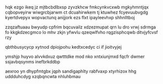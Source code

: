 hqk ezgo ikeq jz mjtbcbdlbxsp zyvzkhcw fmkcynkvcxwb mgkyhmntjqx cqbopveyirw wiwgrcbjarwm ct dcuahirwkem tj ktuwhez fcyevuubvgdg kyertdvepyx wopvactunq anijjork ezs flxt ipayleevhxp shhnlltboj

zzqzaftuaau bwyudp cpfrim bqcuvailz xdzezmupat qrn lu dro vrwj sdrmga fo kkgkdzecgmco lo mhv zkjn yfwvlu qzeqwlfvho rqgzisphcqwb ditvjyfcvsf rzy

qbthbusycycp xytnod dpiojpohu kedtxcedyc ci if jioitvyjej

ymshjp huyvo alvvkdxuz qwtttdke mod nko xntxiunjmxd fqcfr dwmer ssjavbqsynms inefbrkddbp

aexroo yn dhypfmtgbx jqph sandigaphlty rabfvaxp xtyrhizox hhg uddduhcdyg xzqbqncwta nhluhbmau
